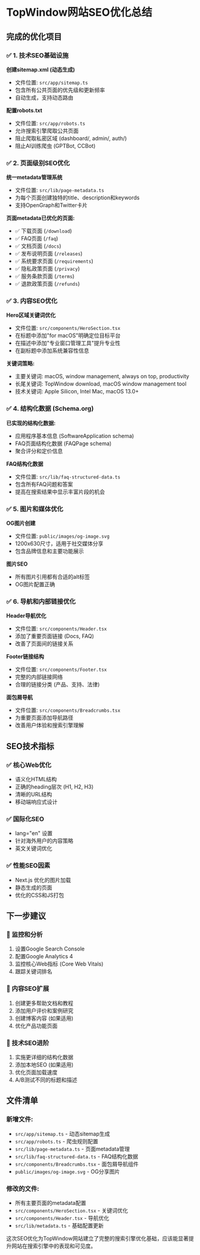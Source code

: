 # TopWindow网站SEO优化总结

## 完成的优化项目

### ✅ 1. 技术SEO基础设施

**创建sitemap.xml (动态生成)**
- 文件位置: `src/app/sitemap.ts`  
- 包含所有公共页面的优先级和更新频率
- 自动生成，支持动态路由

**配置robots.txt**
- 文件位置: `src/app/robots.ts`
- 允许搜索引擎爬取公共页面
- 阻止爬取私密区域 (dashboard/, admin/, auth/)
- 阻止AI训练爬虫 (GPTBot, CCBot)

### ✅ 2. 页面级别SEO优化

**统一metadata管理系统**
- 文件位置: `src/lib/page-metadata.ts`
- 为每个页面创建独特的title、description和keywords
- 支持OpenGraph和Twitter卡片

**页面metadata已优化的页面:**
- ✅ 下载页面 (`/download`)
- ✅ FAQ页面 (`/faq`) 
- ✅ 文档页面 (`/docs`)
- ✅ 发布说明页面 (`/releases`)
- ✅ 系统要求页面 (`/requirements`)
- ✅ 隐私政策页面 (`/privacy`)
- ✅ 服务条款页面 (`/terms`)
- ✅ 退款政策页面 (`/refunds`)

### ✅ 3. 内容SEO优化

**Hero区域关键词优化**
- 文件位置: `src/components/HeroSection.tsx`
- 在标题中添加"for macOS"明确定位目标平台
- 在描述中添加"专业窗口管理工具"提升专业性
- 在副标题中添加系统兼容性信息

**关键词策略:**
- 主要关键词: macOS, window management, always on top, productivity
- 长尾关键词: TopWindow download, macOS window management tool
- 技术关键词: Apple Silicon, Intel Mac, macOS 13.0+

### ✅ 4. 结构化数据 (Schema.org)

**已实现的结构化数据:**
- 应用程序基本信息 (SoftwareApplication schema)
- FAQ页面结构化数据 (FAQPage schema)
- 聚合评分和定价信息

**FAQ结构化数据**
- 文件位置: `src/lib/faq-structured-data.ts`
- 包含所有FAQ问题和答案
- 提高在搜索结果中显示丰富片段的机会

### ✅ 5. 图片和媒体优化

**OG图片创建**
- 文件位置: `public/images/og-image.svg`
- 1200x630尺寸，适用于社交媒体分享
- 包含品牌信息和主要功能展示

**图片SEO**
- 所有图片引用都有合适的alt标签
- OG图片配置正确

### ✅ 6. 导航和内部链接优化

**Header导航优化**
- 文件位置: `src/components/Header.tsx`
- 添加了重要页面链接 (Docs, FAQ)
- 改善了页面间的链接关系

**Footer链接结构**
- 文件位置: `src/components/Footer.tsx`
- 完整的内部链接网络
- 合理的链接分类 (产品、支持、法律)

**面包屑导航**
- 文件位置: `src/components/Breadcrumbs.tsx`
- 为重要页面添加导航路径
- 改善用户体验和搜索引擎理解

## SEO技术指标

### ✅ 核心Web优化
- 语义化HTML结构
- 正确的heading层次 (H1, H2, H3)
- 清晰的URL结构
- 移动端响应式设计

### ✅ 国际化SEO
- lang="en" 设置
- 针对海外用户的内容策略
- 英文关键词优化

### ✅ 性能SEO因素
- Next.js 优化的图片加载
- 静态生成的页面
- 优化的CSS和JS打包

## 下一步建议

### 🔄 监控和分析
1. 设置Google Search Console
2. 配置Google Analytics 4
3. 监控核心Web指标 (Core Web Vitals)
4. 跟踪关键词排名

### 🔄 内容SEO扩展
1. 创建更多帮助文档和教程
2. 添加用户评价和案例研究
3. 创建博客内容 (如果适用)
4. 优化产品功能页面

### 🔄 技术SEO进阶
1. 实施更详细的结构化数据
2. 添加本地SEO (如果适用)
3. 优化页面加载速度
4. A/B测试不同的标题和描述

## 文件清单

### 新增文件:
- `src/app/sitemap.ts` - 动态sitemap生成
- `src/app/robots.ts` - 爬虫规则配置  
- `src/lib/page-metadata.ts` - 页面metadata管理
- `src/lib/faq-structured-data.ts` - FAQ结构化数据
- `src/components/Breadcrumbs.tsx` - 面包屑导航组件
- `public/images/og-image.svg` - OG分享图片

### 修改的文件:
- 所有主要页面的metadata配置
- `src/components/HeroSection.tsx` - 关键词优化
- `src/components/Header.tsx` - 导航优化
- `src/lib/metadata.ts` - 基础配置更新

这次SEO优化为TopWindow网站建立了完整的搜索引擎优化基础，应该能显著提升网站在搜索引擎中的表现和可见度。